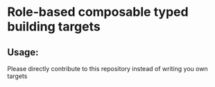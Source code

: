 # Role-based composable typed building targets

## Usage:
Please directly contribute to this repository instead of writing you own targets